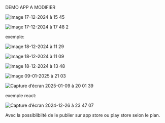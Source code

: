 DEMO APP A MODIFIER

![Image 17-12-2024 à 15 45](https://github.com/user-attachments/assets/cd0102b9-ea78-4d74-b57f-64c0c3d44285)




![Image 17-12-2024 à 17 48 2](https://github.com/user-attachments/assets/39207281-210d-401c-9dc6-488894b097fd)


exemple:


![Image 18-12-2024 à 11 29](https://github.com/user-attachments/assets/bfbd8128-dbc0-49bd-8eae-ab123c860676)


![Image 18-12-2024 à 11 09](https://github.com/user-attachments/assets/9d080a8a-73d0-4d58-ae26-2c12112e4a26)


![Image 18-12-2024 à 13 48](https://github.com/user-attachments/assets/1b44c9ec-ad45-4357-876e-cae272b0333b)


![Image 09-01-2025 à 21 03](https://github.com/user-attachments/assets/0267ce3e-342a-4c5d-b5c7-16b050356d0e)


![Capture d’écran 2025-01-09 à 20 01 39](https://github.com/user-attachments/assets/e3e77ba9-ef1f-4e56-abf7-44bac06553a6)



exemple react:

![Capture d’écran 2024-12-26 à 23 47 07](https://github.com/user-attachments/assets/439eb83b-b929-4599-a566-4dd9a5bbd5a3)








Avec la possiblibilté de le publier sur app store ou play store selon le plan.
